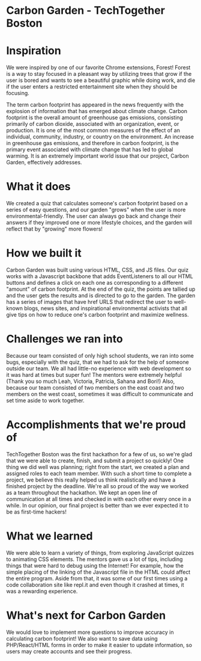 # Carbon Garden - TechTogether Boston
# Inspiration
We were inspired by one of our favorite Chrome extensions, Forest! Forest is a way to stay focused in a pleasant way by utilizing trees that grow if the user is bored and wants to see a beautiful graphic while doing work, and die if the user enters a restricted entertainment site when they should be focusing.

The term carbon footprint has appeared in the news frequently with the explosion of information that has emerged about climate change. Carbon footprint is the overall amount of greenhouse gas emissions, consisting primarily of carbon dioxide, associated with an organization, event, or production. It is one of the most common measures of the effect of an individual, community, industry, or country on the environment. An increase in greenhouse gas emissions, and therefore in carbon footprint, is the primary event associated with climate change that has led to global warming. It is an extremely important world issue that our project, Carbon Garden, effectively addresses.

# What it does
We created a quiz that calculates someone's carbon footprint based on a series of easy questions, and our garden "grows" when the user is more environmental-friendly. The user can always go back and change their answers if they improved one or more lifestyle choices, and the garden will reflect that by "growing" more flowers!

# How we built it
Carbon Garden was built using various HTML, CSS, and JS files. Our quiz works with a Javascript backbone that adds EventListeners to all our HTML buttons and defines a click on each one as corresponding to a different "amount" of carbon footprint. At the end of the quiz, the points are tallied up and the user gets the results and is directed to go to the garden. The garden has a series of images that have href URLS that redirect the user to well-known blogs, news sites, and inspirational environmental activists that all give tips on how to reduce one's carbon footprint and maximize wellness.

# Challenges we ran into
Because our team consisted of only high school students, we ran into some bugs, especially with the quiz, that we had to ask for the help of someone outside our team. We all had little-no experience with web development so it was hard at times but super fun! The mentors were extremely helpful (Thank you so much Leah, Victoria, Patricia, Sahana and Bori!) Also, because our team consisted of two members on the east coast and two members on the west coast, sometimes it was difficult to communicate and set time aside to work together.

# Accomplishments that we're proud of
TechTogether Boston was the first hackathon for a few of us, so we're glad that we were able to create, finish, and submit a project so quickly! One thing we did well was planning; right from the start, we created a plan and assigned roles to each team member. With such a short time to complete a project, we believe this really helped us think realistically and have a finished project by the deadline. We're all so proud of the way we worked as a team throughout the hackathon. We kept an open line of communication at all times and checked in with each other every once in a while. In our opinion, our final project is better than we ever expected it to be as first-time hackers!

# What we learned
We were able to learn a variety of things, from exploring JavaScript quizzes to animating CSS elements. The mentors gave us a lot of tips, including things that were hard to debug using the Internet! For example, how the simple placing of the linking of the Javascript file in the HTML could affect the entire program. Aside from that, it was some of our first times using a code collaboration site like repl.it and even though it crashed at times, it was a rewarding experience.

# What's next for Carbon Garden
We would love to implement more questions to improve accuracy in calculating carbon footprint! We also want to save data using PHP/React/HTML forms in order to make it easier to update information, so users may create accounts and see their progress.
